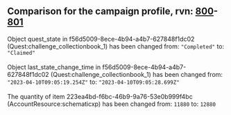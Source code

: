 ## Comparison for the campaign profile, rvn: [800](https://github.com/PRO100KatYT/FortniteProfileRevisions/tree/main/profiles/campaign/800%20campaign.json)-[801](https://github.com/PRO100KatYT/FortniteProfileRevisions/tree/main/profiles/campaign/801%20campaign.json)

Object quest_state in f56d5009-8ece-4b94-a4b7-627848f1dc02 (Quest:challenge_collectionbook_1) has been changed from: `"Completed"` to: `"Claimed"`
<br><br>
Object last_state_change_time in f56d5009-8ece-4b94-a4b7-627848f1dc02 (Quest:challenge_collectionbook_1) has been changed from: `"2023-04-10T09:05:19.254Z"` to: `"2023-04-10T09:05:28.699Z"`
<br><br>
The quantity of item 223ea4bd-f6bc-46b9-9a76-53e0b999f4bc (AccountResource:schematicxp) has been changed from: `11880` to: `12880`
<br><br>
